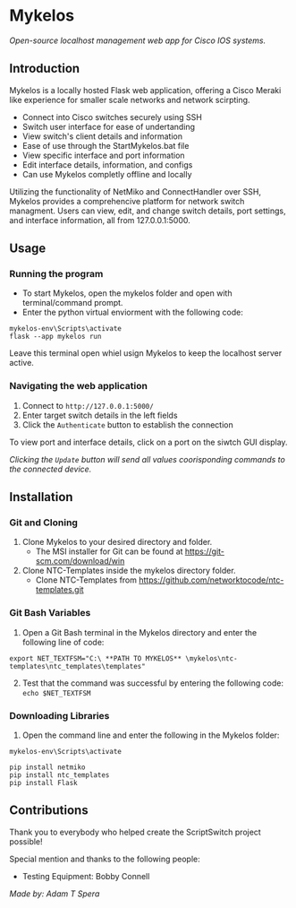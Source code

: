 # Mykelos

_Open-source localhost management web app for Cisco IOS systems._

## Introduction

Mykelos is a locally hosted Flask web application, offering a Cisco Meraki like experience for smaller scale networks and network scirpting.

- Connect into Cisco switches securely using SSH
- Switch user interface for ease of undertanding
- View switch's client details and information
- Ease of use through the StartMykelos.bat file
- View specific interface and port information
- Edit interface details, information, and configs
- Can use Mykelos completly offline and locally

Utilizing the functionality of NetMiko and ConnectHandler over SSH, Mykelos provides a comprehencive platform for network switch managment. Users can view, edit, and change switch details, port settings, and interface information, all from 127.0.0.1:5000.

## Usage

### Running the program

- To start Mykelos, open the mykelos folder and open with terminal/command prompt.
- Enter the python virtual enviorment with the following code:
```
mykelos-env\Scripts\activate
flask --app mykelos run
```
Leave this terminal open whiel usign Mykelos to keep the localhost server active.
### Navigating the web application

1. Connect to ```http://127.0.0.1:5000/```
2. Enter target switch details in the left fields
3. Click the ```Authenticate``` button to establish the connection

To view port and interface details, click on a port on the siwtch GUI display.

_Clicking the ```Update``` button will send all values coorisponding commands to the connected device._

## Installation 

### Git and Cloning

1. Clone Mykelos to your desired directory and folder.
   - The MSI installer for Git can be found at https://git-scm.com/download/win
2. Clone NTC-Templates inside the mykelos directory folder.
   - Clone NTC-Templates from https://github.com/networktocode/ntc-templates.git 
   
### Git Bash Variables

1. Open a Git Bash terminal in the Mykelos directory and enter the following line of code:
```
export NET_TEXTFSM="C:\ **PATH TO MYKELOS** \mykelos\ntc-templates\ntc_templates\templates"
```
2. Test that the command was successful by entering the following code: ```echo $NET_TEXTFSM```
  
### Downloading Libraries

1. Open the command line and enter the following in the Mykelos folder:
```
mykelos-env\Scripts\activate
```
```
pip install netmiko
pip install ntc_templates
pip install Flask
```

## Contributions

Thank you to everybody who helped create the ScriptSwitch project possible!

Special mention and thanks to the following people:

- Testing Equipment: Bobby Connell

_Made by: Adam T Spera_
